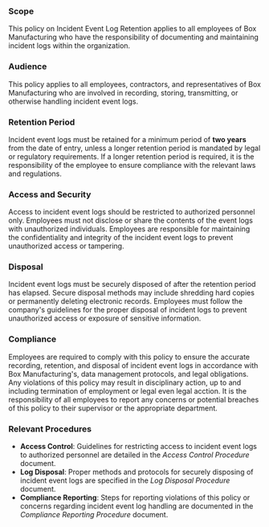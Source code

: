 ### Scope
This policy on Incident Event Log Retention applies to all employees of Box Manufacturing who have the responsibility of documenting and maintaining incident logs within the organization.

### Audience
This policy applies to all employees, contractors, and representatives of Box Manufacturing who are involved in recording, storing, transmitting, or otherwise handling incident event logs.

### Retention Period
Incident event logs must be retained for a minimum period of **two years** from the date of entry, unless a longer retention period is mandated by legal or regulatory requirements. If a longer retention period is required, it is the responsibility of the employee to ensure compliance with the relevant laws and regulations.

### Access and Security
Access to incident event logs should be restricted to authorized personnel only. Employees must not disclose or share the contents of the event logs with unauthorized individuals. Employees are responsible for maintaining the confidentiality and integrity of the incident event logs to prevent unauthorized access or tampering.

### Disposal
Incident event logs must be securely disposed of after the retention period has elapsed. Secure disposal methods may include shredding hard copies or permanently deleting electronic records. Employees must follow the company's guidelines for the proper disposal of incident logs to prevent unauthorized access or exposure of sensitive information.

### Compliance
Employees are required to comply with this policy to ensure the accurate recording, retention, and disposal of incident event logs in accordance with Box Manufacturing's, data management protocols, and legal obligations. Any violations of this policy may result in disciplinary action, up to and including termination of employment or legal even legal acction. It is the responsibility of all employees to report any concerns or potential breaches of this policy to their supervisor or the appropriate department.

### Relevant Procedures
- **Access Control**: Guidelines for restricting access to incident event logs to authorized personnel are detailed in the _Access Control Procedure_ document.
- **Log Disposal**: Proper methods and protocols for securely disposing of incident event logs are specified in the _Log Disposal Procedure_ document.
- **Compliance Reporting**: Steps for reporting violations of this policy or concerns regarding incident event log handling are documented in the _Compliance Reporting Procedure_ document.
